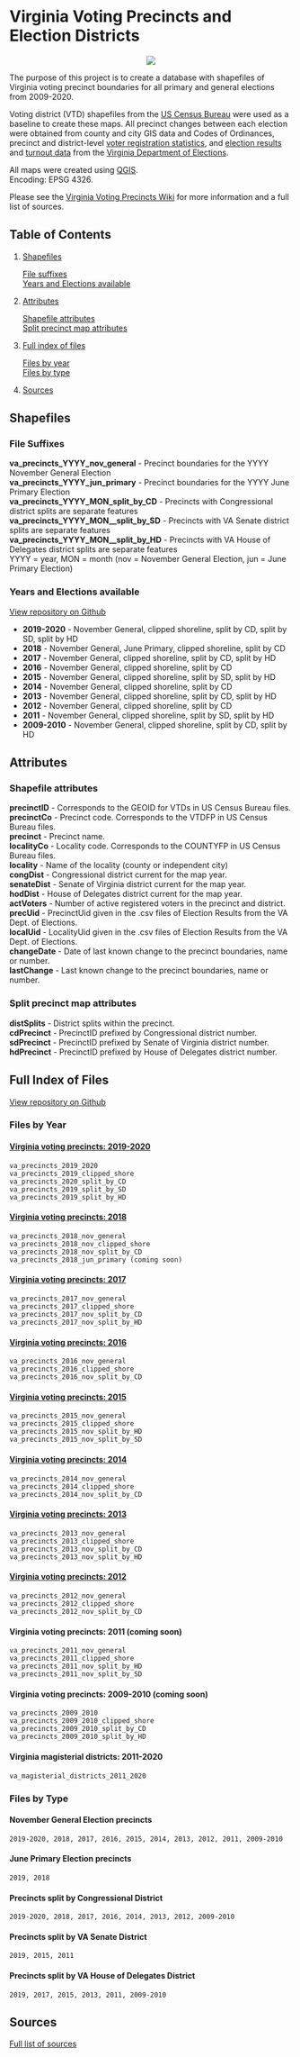 <meta name="google-site-verification" content="40S93IIlLJok-0QCMvjzt784RiVlVB9q2mJvrDsnfUA" />

# Virginia Voting Precincts and Election Districts

<p align="center">
  <img src="https://user-images.githubusercontent.com/20375915/66671656-8bd0a880-ec2a-11e9-8eea-dc15ce6232b2.png">
</p>

The purpose of this project is to create a database with shapefiles of Virginia voting precinct boundaries for all primary and general elections from 2009-2020.

Voting district (VTD) shapefiles from the [US Census Bureau](https://www.census.gov/programs-surveys/geography.html) were used as a baseline to create these maps. All precinct changes between each election were obtained from county and city GIS data and Codes of Ordinances, precinct and district-level [voter registration statistics](https://www.elections.virginia.gov/resultsreports/registrationturnout-statistics/), and [election results](https://apps.elections.virginia.gov/SBE_CSV/ELECTIONS/ELECTIONRESULTS/) and [turnout data](https://apps.elections.virginia.gov/SBE_CSV/ELECTIONS/ELECTIONTURNOUT/) from the [Virginia Department of Elections](https://www.elections.virginia.gov/resultsreports/).

All maps were created using [QGIS](https://www.qgis.org/en/site/).  
Encoding: EPSG 4326.  

Please see the [Virginia Voting Precincts Wiki](https://github.com/erikalopresti/virginia-voting-precincts/wiki) for more information and a full list of sources.
## Table of Contents

1. [Shapefiles](#shapefiles)

   [File suffixes](#file-suffixes)  
   [Years and Elections available](#years-and-elections-available)  
   
2. [Attributes](#attributes)  

   [Shapefile attributes](#shapefile-attributes)  
   [Split precinct map attributes](#split-precinct-map-attributes)  
   
3. [Full index of files](#full-index-of-files)  

   [Files by year](#files-by-year)   
   [Files by type](#files-by-type)  
   
4. [Sources](#sources)  

## Shapefiles
### File Suffixes
**va_precincts_YYYY_nov_general** - Precinct boundaries for the YYYY November General Election  
**va_precincts_YYYY_jun_primary** - Precinct boundaries for the YYYY June Primary Election  
**va_precincts_YYYY_MON_split_by_CD** - Precincts with Congressional district splits are separate features  
**va_precincts_YYYY_MON__split_by_SD** - Precincts with VA Senate district splits are separate features  
**va_precincts_YYYY_MON__split_by_HD** - Precincts with VA House of Delegates district splits are separate features  
YYYY = year, MON = month (nov = November General Election, jun = June Primary Election)
### Years and Elections available
[View repository on Github](https://github.com/erikalopresti/virginia-voting-precincts)
- **2019-2020** - November General, clipped shoreline, split by CD, split by SD, split by HD
- **2018** - November General, June Primary, clipped shoreline, split by CD
- **2017** - November General, clipped shoreline, split by CD, split by HD
- **2016** - November General, clipped shoreline, split by CD
- **2015** - November General, clipped shoreline, split by SD, split by HD
- **2014** - November General, clipped shoreline, split by CD
- **2013** - November General, clipped shoreline, split by CD, split by HD
- **2012** - November General, clipped shoreline, split by CD
- **2011** - November General, clipped shoreline, split by SD, split by HD
- **2009-2010** - November General, clipped shoreline, split by CD, split by HD
## Attributes
### Shapefile attributes
**precinctID** - Corresponds to the GEOID for VTDs in US Census Bureau files.  
**precinctCo** - Precinct code. Corresponds to the VTDFP in US Census Bureau files.  
**precinct** - Precinct name.  
**localityCo** - Locality code. Corresponds to the COUNTYFP in US Census Bureau files.  
**locality** - Name of the locality (county or independent city)  
**congDist** - Congressional district current for the map year.  
**senateDist** - Senate of Virginia district current for the map year.  
**hodDist** - House of Delegates district current for the map year.  
**actVoters** - Number of active registered voters in the precinct and district.  
**precUid** - PrecinctUid given in the .csv files of Election Results from the VA Dept. of Elections.  
**localUid** - LocalityUid given in the .csv files of Election Results from the VA Dept. of Elections.  
**changeDate** - Date of last known change to the precinct boundaries, name or number.  
**lastChange** - Last known change to the precinct boundaries, name or number.  
### Split precinct map attributes
**distSplits** - District splits within the precinct.  
**cdPrecinct** - PrecinctID prefixed by Congressional district number.  
**sdPrecinct** - PrecinctID prefixed by Senate of Virginia district number.  
**hdPrecinct** - PrecinctID prefixed by House of Delegates district number.  
## Full Index of Files
[View repository on Github](https://github.com/erikalopresti/virginia-voting-precincts)
### Files by Year
#### [Virginia voting precincts: 2019-2020](https://github.com/erikalopresti/virginia-voting-precincts/tree/master/virginia-precinct-shapefiles-2019-2020)
	va_precincts_2019_2020
	va_precincts_2019_clipped_shore
	va_precincts_2020_split_by_CD
	va_precincts_2019_split_by_SD
	va_precincts_2019_split_by_HD
#### [Virginia voting precincts: 2018](https://github.com/erikalopresti/virginia-voting-precincts/tree/master/virginia-precinct-shapefiles-2018)
	va_precincts_2018_nov_general
	va_precincts_2018_nov_clipped_shore
	va_precincts_2018_nov_split_by_CD
	va_precincts_2018_jun_primary (coming soon)
#### [Virginia voting precincts: 2017](https://github.com/erikalopresti/virginia-voting-precincts/tree/master/virginia-precinct-shapefiles-2017)
	va_precincts_2017_nov_general
	va_precincts_2017_clipped_shore
	va_precincts_2017_nov_split_by_CD
	va_precincts_2017_nov_split_by_HD
#### [Virginia voting precincts: 2016](https://github.com/erikalopresti/virginia-voting-precincts/tree/master/virginia-precinct-shapefiles-2016)
	va_precincts_2016_nov_general
	va_precincts_2016_clipped_shore
	va_precincts_2016_nov_split_by_CD
#### [Virginia voting precincts: 2015](https://github.com/erikalopresti/virginia-voting-precincts/tree/master/virginia-precinct-shapefiles-2015)
	va_precincts_2015_nov_general
	va_precincts_2015_clipped_shore
	va_precincts_2015_nov_split_by_HD
	va_precincts_2015_nov_split_by_SD
#### [Virginia voting precincts: 2014](https://github.com/erikalopresti/virginia-voting-precincts/tree/master/virginia-precinct-shapefiles-2014)
	va_precincts_2014_nov_general
	va_precincts_2014_clipped_shore
	va_precincts_2014_nov_split_by_CD
#### [Virginia voting precincts: 2013](https://github.com/erikalopresti/virginia-voting-precincts/tree/master/virginia-precinct-shapefiles-2013)
	va_precincts_2013_nov_general
	va_precincts_2013_clipped_shore
	va_precincts_2013_nov_split_by_CD
	va_precincts_2013_nov_split_by_HD
#### [Virginia voting precincts: 2012](https://github.com/erikalopresti/virginia-voting-precincts/tree/master/virginia-precinct-shapefiles-2012)
	va_precincts_2012_nov_general
	va_precincts_2012_clipped_shore
	va_precincts_2012_nov_split_by_CD
#### Virginia voting precincts: 2011 (coming soon)
	va_precincts_2011_nov_general
	va_precincts_2011_clipped_shore
	va_precincts_2011_nov_split_by_HD
	va_precincts_2011_nov_split_by_SD
#### Virginia voting precincts: 2009-2010 (coming soon)
	va_precincts_2009_2010
	va_precincts_2009_2010_clipped_shore
	va_precincts_2009_2010_split_by_CD
	va_precincts_2009_2010_split_by_HD
#### Virginia magisterial districts: 2011-2020
	va_magisterial_districts_2011_2020
### Files by Type
#### November General Election precincts
	2019-2020, 2018, 2017, 2016, 2015, 2014, 2013, 2012, 2011, 2009-2010
#### June Primary Election precincts
	2019, 2018
#### Precincts split by Congressional District
	2019-2020, 2018, 2017, 2016, 2014, 2013, 2012, 2009-2010
#### Precincts split by VA Senate District
	2019, 2015, 2011
#### Precincts split by VA House of Delegates District
	2019, 2017, 2015, 2013, 2011, 2009-2010
## Sources
[Full list of sources](https://github.com/erikalopresti/virginia-voting-precincts/wiki/Sources)
